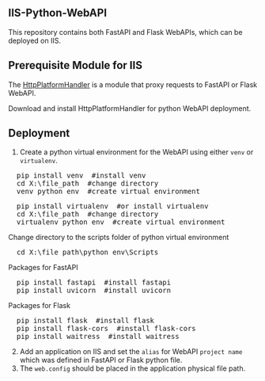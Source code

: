 ## IIS-Python-WebAPI
This repository contains both FastAPI and Flask WebAPIs, which can be deployed on IIS.

## Prerequisite Module for IIS
The <a href="https://www.iis.net/downloads/microsoft/httpplatformhandler" title="https://www.iis.net/downloads/microsoft/httpplatformhandler" target="_blank">HttpPlatformHandler</a>
is a module that proxy requests to FastAPI or Flask WebAPI.

Download and install HttpPlatformHandler for python WebAPI deployment.

## Deployment
1. Create a python virtual environment for the WebAPI using either `venv` or `virtualenv`.
<pre lang="bash">
  pip install venv  #install venv
  cd X:\file_path  #change directory
  venv python_env  #create virtual environment
</pre>
<pre lang="bash">
  pip install virtualenv  #or install virtualenv
  cd X:\file_path  #change directory
  virtualenv python_env  #create virtual environment
</pre>
Change directory to the scripts folder of python virtual environment
<pre lang="bash">
  cd X:\file_path\python_env\Scripts
</pre>
Packages for FastAPI
<pre lang="bash">
  pip install fastapi  #install fastapi
  pip install uvicorn  #install uvicorn
</pre>
Packages for Flask
<pre lang="bash">
  pip install flask  #install flask
  pip install flask-cors  #install flask-cors
  pip install waitress  #install waitress
</pre>
2. Add an application on IIS and set the `alias` for WebAPI `project name` which was defined in FastAPI or Flask python file.
3. The `web.config` should be placed in the application physical file path.
